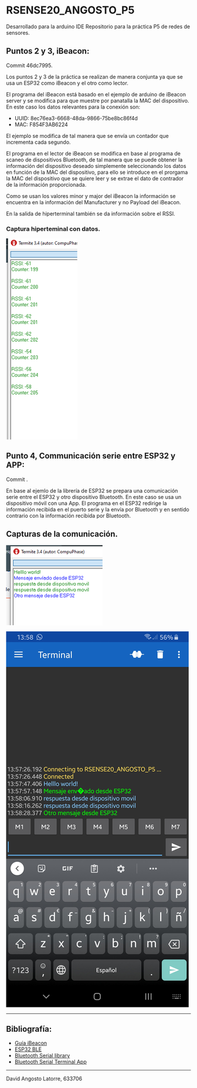 # RSENSE20_ANGOSTO_P5

Desarrollado para la arduino IDE
Repositorio para la práctica P5 de redes de sensores.

## Puntos 2 y 3, iBeacon:
Commit 46dc7995.

Los puntos 2 y 3 de la práctica se realizan de manera conjunta ya que se usa un ESP32 como iBeacon y el otro como lector.

El programa del iBeacon está basado en el ejemplo de arduino de iBeacon server y se modifica para que muestre por panatalla la MAC del dispositivo. En este caso los datos relevantes para la conexión son:

* UUID: 8ec76ea3-6668-48da-9866-75be8bc86f4d
* MAC:  F854F3AB6224

El ejemplo se modifica de tal manera que se envía un contador que incrementa cada segundo.

El programa en el lector de iBeacon se  modifica en base al programa de scaneo de dispositivos Bluetooth, de tal manera que se puede obtener la información del dispositivo deseado simplemente seleccionando los datos en función de la MAC del dispositivo, para ello se introduce en el prorgama la MAC del dispositivo que se quiere leer y se extrae el dato de contrador de la información proporcionada.

Como se usan los valores minor y major del iBeacon la información se encuentra en la información del Manufacturer y no Payload del iBeacon.

En la salida de hiperterminal también se da información sobre el RSSI.

### Captura hiperteminal con datos.

![Captura Hiperterminal](./documentation/Punto2_3_hiperterminal.png)

## Punto 4, Communicación serie entre ESP32 y APP:
Commit .

En base al ejemlo de la librería de ESP32 se prepara una comunicación serie entre el ESP32 y otro dispositivo Bluetooth. En este caso se usa un dispositivo móvil con una App. El programa en el ESP32 redirige la información recibida en el puerto serie y la envía por Bluetooth y en sentido contrario con la información recibida por Bluetooth.

## Capturas de la comunicación.
![Terminal ESP32](./documentation/Punto4_TerminalESP32.png)

![Terminal ESP32](./documentation/Punto4_App.jpg)

---
## Bibliografía:


* [Guía iBeacon](https://www.mokoblue.com/a-detailed-guide-to-ibeacon/)
* [ESP32 BLE](https://github.com/espressif/arduino-esp32/tree/master/libraries/BluetoothSerial)
* [Bluetooth Serial library](https://github.com/espressif/arduino-esp32/tree/master/libraries/BluetoothSerial)
* [Bluetooth Serial Terminal App](https://play.google.com/store/apps/details?id=de.kai_morich.serial_bluetooth_terminal)
---
David Angosto Latorre, 633706

